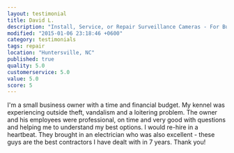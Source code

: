 ```yaml
---
layout: testimonial
title: David L.
description: "Install, Service, or Repair Surveillance Cameras - For Business"
modified: "2015-01-06 23:18:46 +0600"
category: testimonials
tags: repair
location: "Huntersville, NC"
published: true
quality: 5.0
customerservice: 5.0
value: 5.0
score: 5
---
```


I'm a small business owner with a time and financial budget. My kennel was experiencing outside theft, vandalism and a loitering problem. The owner and his employees were professional, on time and very good with questions and helping me to understand my best options. I would re-hire in a heartbeat. They brought in an electrician who was also excellent - these guys are the best contractors I have dealt with in 7 years. Thank you!
